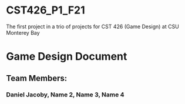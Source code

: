# CST426_P1_F21
The first project in a trio of projects for CST 426 (Game Design) at CSU Monterey Bay

# Game Design Document
## Team Members: 
### Daniel Jacoby, Name 2, Name 3, Name 4
